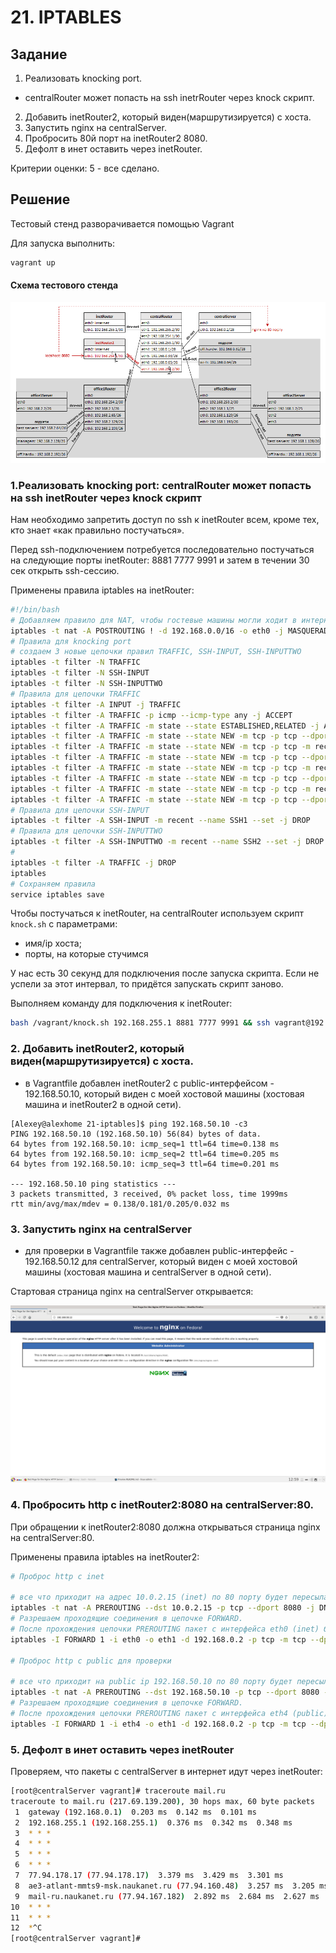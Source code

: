 # 21. IPTABLES
## Задание

 1) Реализовать knocking port.
- centralRouter может попасть на ssh inetrRouter через knock скрипт.
2) Добавить inetRouter2, который виден(маршрутизируется) с хоста.
3) Запустить nginx на centralServer.
4) Пробросить 80й порт на inetRouter2 8080.
5) Дефолт в инет оставить через inetRouter.

Критерии оценки: 5 - все сделано. 

## Решение

Тестовый стенд разворачивается помощью Vagrant

Для запуска выполнить:

```bash
vagrant up
```
#### Схема тестового стенда
![alt text](network.png)

###  1.Реализовать knocking port: centralRouter может попасть на ssh inetRouter через knock скрипт

Нам необходимо запретить доступ по ssh к inetRouter всем, кроме тех, кто знает «как правильно постучаться». 

Перед ssh-подключением потребуется последовательно постучаться на следующие порты inetRouter: 8881 7777 9991 и затем в течении 30 сек открыть ssh-сессию.

Применены правила iptables на inetRouter:
```bash
#!/bin/bash
# Добавляем правило для NAT, чтобы гостевые машины могли ходит в интернет через inetRouter
iptables -t nat -A POSTROUTING ! -d 192.168.0.0/16 -o eth0 -j MASQUERADE
# Правила для knocking port
# создаем 3 новые цепочки правил TRAFFIC, SSH-INPUT, SSH-INPUTTWO
iptables -t filter -N TRAFFIC
iptables -t filter -N SSH-INPUT
iptables -t filter -N SSH-INPUTTWO
# Правила для цепочки TRAFFIC
iptables -t filter -A INPUT -j TRAFFIC
iptables -t filter -A TRAFFIC -p icmp --icmp-type any -j ACCEPT
iptables -t filter -A TRAFFIC -m state --state ESTABLISHED,RELATED -j ACCEPT
iptables -t filter -A TRAFFIC -m state --state NEW -m tcp -p tcp --dport 22 -m recent --rcheck --seconds 30 --name SSH2 -j ACCEPT
iptables -t filter -A TRAFFIC -m state --state NEW -m tcp -p tcp -m recent --name SSH2 --remove -j DROP
iptables -t filter -A TRAFFIC -m state --state NEW -m tcp -p tcp --dport 9991 -m recent --rcheck --name SSH1 -j SSH-INPUTTWO
iptables -t filter -A TRAFFIC -m state --state NEW -m tcp -p tcp -m recent --name SSH1 --remove -j DROP
iptables -t filter -A TRAFFIC -m state --state NEW -m tcp -p tcp --dport 7777 -m recent --rcheck --name SSH0 -j SSH-INPUT
iptables -t filter -A TRAFFIC -m state --state NEW -m tcp -p tcp -m recent --name SSH0 --remove -j DROP
iptables -t filter -A TRAFFIC -m state --state NEW -m tcp -p tcp --dport 8881 -m recent --name SSH0 --set -j DROP
# Правила для цепочки SSH-INPUT
iptables -t filter -A SSH-INPUT -m recent --name SSH1 --set -j DROP
# Правила для цепочки SSH-INPUTTWO
iptables -t filter -A SSH-INPUTTWO -m recent --name SSH2 --set -j DROP
# 
iptables -t filter -A TRAFFIC -j DROP
iptables
# Сохраняем правила
service iptables save
```
Чтобы постучаться к inetRouter, на centralRouter используем скрипт `knock.sh` с параметрами:
- имя/ip хоста;
- порты, на которые стучимся

У нас есть 30 секунд для подключения после запуска скрипта. Если не успели за этот интервал, то придётся запускать скрипт заново.

Выполняем команду для подключения к inetRouter:
```bash
bash /vagrant/knock.sh 192.168.255.1 8881 7777 9991 && ssh vagrant@192.168.255.1
```
### 2. Добавить inetRouter2, который виден(маршрутизируется) с хоста.

- в Vagrantfile добавлен inetRouter2 с public-интерфейсом - 192.168.50.10, который виден с моей хостовой машины (хостовая машина и inetRouter2 в одной сети).
```
[Alexey@alexhome 21-iptables]$ ping 192.168.50.10 -c3
PING 192.168.50.10 (192.168.50.10) 56(84) bytes of data.
64 bytes from 192.168.50.10: icmp_seq=1 ttl=64 time=0.138 ms
64 bytes from 192.168.50.10: icmp_seq=2 ttl=64 time=0.205 ms
64 bytes from 192.168.50.10: icmp_seq=3 ttl=64 time=0.201 ms

--- 192.168.50.10 ping statistics ---
3 packets transmitted, 3 received, 0% packet loss, time 1999ms
rtt min/avg/max/mdev = 0.138/0.181/0.205/0.032 ms
```

### 3. Запустить nginx на centralServer
- для проверки в Vagrantfile также добавлен public-интерфейс - 192.168.50.12 для centralServer, который виден с моей хостовой машины (хостовая машина и centralServer в одной сети).

Стартовая страница nginx на centralServer открывается:

![alt text](nginx_on_centralServer.png)

### 4. Пробросить http c inetRouter2:8080 на centralServer:80.

При обращении к inetRouter2:8080 должна открываться страница nginx на centralServer:80.

Применены правила iptables на inetRouter2:
```bash
# Проброс http c inet

# все что приходит на адрес 10.0.2.15 (inet) по 80 порту будет пересылаться на адрес 192.168.0.2 через destination NAT
iptables -t nat -A PREROUTING --dst 10.0.2.15 -p tcp --dport 8080 -j DNAT --to-destination 192.168.0.2:80
# Разрешаем проходящие соединения в цепочке FORWARD.
# После прохождения цепочки PREROUTING пакет c интерфейса eth0 (inet) будет направлен на маршрутизацию через eth1 (192.168.254.1) до 192.168.0.2
iptables -I FORWARD 1 -i eth0 -o eth1 -d 192.168.0.2 -p tcp -m tcp --dport 8080 -j ACCEPT

# Проброс http c public для проверки

# все что приходит на public ip 192.168.50.10 по 80 порту будет пересылаться на адрес 192.168.0.2 через destination NAT
iptables -t nat -A PREROUTING --dst 192.168.50.10 -p tcp --dport 8080 -j DNAT --to-destination 192.168.0.2:80
# Разрешаем проходящие соединения в цепочке FORWARD.
# После прохождения цепочки PREROUTING пакет c интерфейса eth4 (public) будет направлен на маршрутизацию через eth1 (192.168.254.1) до 192.168.0.2
iptables -I FORWARD 1 -i eth4 -o eth1 -d 192.168.0.2 -p tcp -m tcp --dport 8080 -j ACCEPT
```

### 5. Дефолт в инет оставить через inetRouter

Проверяем, что пакеты c centralServer в интернет идут через inetRouter:
```bash
[root@centralServer vagrant]# traceroute mail.ru
traceroute to mail.ru (217.69.139.200), 30 hops max, 60 byte packets
 1  gateway (192.168.0.1)  0.203 ms  0.142 ms  0.101 ms
 2  192.168.255.1 (192.168.255.1)  0.376 ms  0.342 ms  0.348 ms
 3  * * *
 4  * * *
 5  * * *
 6  * * *
 7  77.94.178.17 (77.94.178.17)  3.379 ms  3.429 ms  3.301 ms
 8  ae3-atlant-mmts9-msk.naukanet.ru (77.94.160.48)  3.257 ms  3.205 ms  2.948 ms
 9  mail-ru.naukanet.ru (77.94.167.182)  2.892 ms  2.684 ms  2.627 ms
10  * * *
11  * * *
12  *^C
[root@centralServer vagrant]#
```